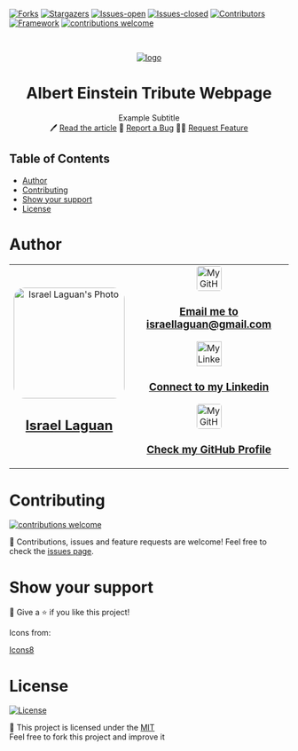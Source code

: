 <!-- PROJECT SHIELDS -->

[![Forks][forks-shield]][forks-url]
[![Stargazers][stars-shield]][stars-url]
[![Issues-open][issues-open-shield]][issues-url]
[![Issues-closed][issues-closed-shield]][issues-url]
[![Contributors][contributors-shield]][contributors-url]
[![Framework][badge-framework]][framework-url]
[![contributions welcome][contributions-welcome]][issues-url]

<!-- PROJECT LOGO -->
<br />
<p align="center">
  <a href="https://github.com/Israel-Laguan/microverse-trial-4">
	  <img src="https://user-images.githubusercontent.com/67714964/169250004-ef79486c-97c1-482b-8a79-34e8c74c4f8f.jpg" alt="logo"/>
  </a>

  <h1 align="center">
	Albert Einstein Tribute Webpage 
  </h1>

  <p align="center">
    Example Subtitle
    <br />
	  🖊️
    <a href="https://">Read the article</a>
    🐞
    <a href="https://github.com/Israel-Laguan/microverse-trial-4/issues">Report a Bug</a>
    🙋‍♂️
    <a href="https://github.com/Israel-Laguan/microverse-trial-4/issues">Request Feature</a>
  </p>
</p>

## Table of Contents

- [Author](#author)
- [Contributing](#contributing)
- [Show your support](#show-your-support)
- [License](#license)

# Author

<table style="width:100%">
  <tr>
    <td>
        <div align="center">
            <a href="./docs/img/photo.png" target="_blank" rel="author">
                <img src="https://avatars2.githubusercontent.com/u/36519478?s=460&v=4" style="border-radius: 10%; min-width: 100px;" alt="Israel Laguan's Photo" width="200px">
            </a>
            <h2>
                <a href="https://israel-laguan.github.io/" target="_blank" rel="author">
                    Israel Laguan
                </a>
            </h2>
        </div>
    </td>
    <td>
        <div align="center">
            <a href="mailto:israellaguan@gmail.com" target="_blank" rel="author">
                <img src="https://img.icons8.com/color/48/000000/message-squared.png" style="border-radius: 10%" alt="My GitHub" height="45px">
                <h3>
                    Email me to 
                    <a href="mailto:israellaguan@gmail.com">
                        israellaguan@gmail.com
                    </a>
                </h3>
            </a>
            <a href="https://www.linkedin.com/in/israellaguan/" target="_blank" rel="author">
                <img src="https://img.icons8.com/color/48/000000/linkedin.png" alt="My Linkedin" height="45px">
                <h3>
                    Connect to my Linkedin
                </h3>
            </a>
            <a href="https://github.com/Israel-Laguan" target="_blank" rel="author">
                <img src="https://img.icons8.com/color/48/000000/github--v1.png" 
			style="border-radius: 10%" alt="My GitHub" height="45px"
		>
                <h3>
                    Check my GitHub Profile
                </h3>
            </a>
        </div>
    </td>
  </tr>
</table>

# Contributing

[![contributions welcome][contributions-welcome]][issues-url]

🤝 Contributions, issues and feature requests are welcome!
Feel free to check the [issues page][issues-url].

# Show your support

🤗 Give a ⭐️ if you like this project!

Icons from:

<a href="https://icons8.com/icon/13917/full-image">Icons8</a>

# License

[![License][badge-license]](http://badges.mit-license.org)

📝 This project is licensed under the [MIT](LICENSE)\
Feel free to fork this project and improve it

<!-- MARKDOWN LINKS & IMAGES -->

[contributors-shield]: https://img.shields.io/github/contributors/Israel-Laguan/microverse-trial-4?style=for-the-badge
[contributors-url]: https://github.com/Israel-Laguan/microverse-trial-4/graphs/contributors
[forks-shield]: https://img.shields.io/github/forks/Israel-Laguan/microverse-trial-4?style=for-the-badge
[forks-url]: https://github.com/Israel-Laguan/microverse-trial-4/network/members
[stars-shield]: https://img.shields.io/github/stars/Israel-Laguan/microverse-trial-4?style=for-the-badge
[stars-url]: https://github.com/Israel-Laguan/microverse-trial-4/stargazers
[issues-open-shield]: https://img.shields.io/github/issues/Israel-Laguan/microverse-trial-4?style=for-the-badge
[issues-url]: https://github.com/Israel-Laguan/microverse-trial-4/issues
[issues-closed-shield]: https://img.shields.io/github/issues-closed/Israel-Laguan/microverse-trial-4?style=for-the-badge
[badge-framework]: https://img.shields.io/badge/framework-here-9cf?style=for-the-badge
[framework-url]: https://google.com
[contributions-welcome]: https://img.shields.io/badge/contributions-welcome-brightgreen.svg?style=for-the-badge
[badge-license]: https://img.shields.io/:license-mit-blue.svg?style=for-the-badge
